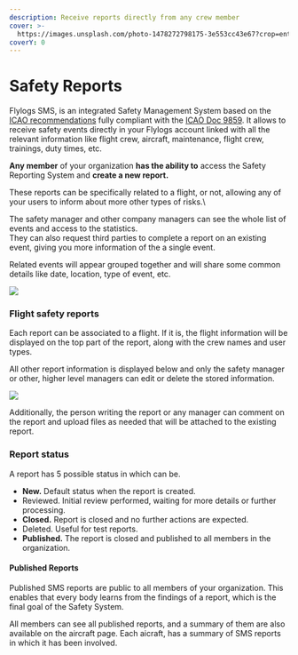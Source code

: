 ```yaml
---
description: Receive reports directly from any crew member
cover: >-
  https://images.unsplash.com/photo-1478272798175-3e553cc43e67?crop=entropy&cs=tinysrgb&fm=jpg&ixid=MnwxOTcwMjR8MHwxfHNlYXJjaHwxfHxmYXN0ZW4lMjBzZWF0YmVsdHN8ZW58MHx8fHwxNjc0Nzc0NjQ3&ixlib=rb-4.0.3&q=80
coverY: 0
---
```


# Safety Reports

Flylogs SMS, is an integrated Safety Management System based on the [ICAO recommendations](https://www.unitingaviation.com/publications/safetymanagementimplementation/content/#/) fully compliant with the [ICAO Doc 9859](https://www.icao.int/safety/safetymanagement/pages/guidancematerial.aspx). It allows to receive safety events directly in your Flylogs account linked with all the relevant information like flight crew, aircraft, maintenance, flight crew, trainings, duty times, etc.

**Any member** of your organization **has the ability to** access the Safety Reporting System and **create a new report.**

These reports can be specifically related to a flight, or not, allowing any of your users to inform about more other types of risks.\


The safety manager and other company managers can see the whole list of events and access to the statistics.\
They can also request third parties to complete a report on an existing event, giving you more information of the a single event.

Related events will appear grouped together and will share some common details like date, location, type of event, etc.

![](https://tawk.link/61f94bae9bd1f31184da67e3/kb/attachments/cYPNBm9ROy.png)



### Flight safety reports

Each report can be associated to a flight. If it is, the flight information will be displayed on the top part of the report, along with the crew names and user types.

All other report information is displayed below and only the safety manager or other, higher level managers can edit or delete the stored information.

![](https://tawk.link/61f94bae9bd1f31184da67e3/kb/attachments/J6eXYFldiB.png)

Additionally, the person writing the report or any manager can comment on the report and upload files as needed that will be attached to the existing report.



### Report status

A report has 5 possible status in which can be.

* **New.** Default status when the report is created.
* Reviewed. Initial review performed, waiting for more details or further processing.
* **Closed.** Report is closed and no further actions are expected.
* Deleted. Useful for test reports.
* **Published.** The report is closed and published to all members in the organization.

#### Published Reports

Published SMS reports are public to all members of your organization. This enables that every body learns from the findings of a report, which is the final goal of the Safety System.

All members can see all published reports, and a summary of them are also available on the aircraft page. Each aicraft, has a summary of SMS reports in which it has been involved.
